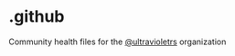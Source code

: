 # .github

Community health files for the [@ultravioletrs](https://github.com/ultravioletrs) organization
